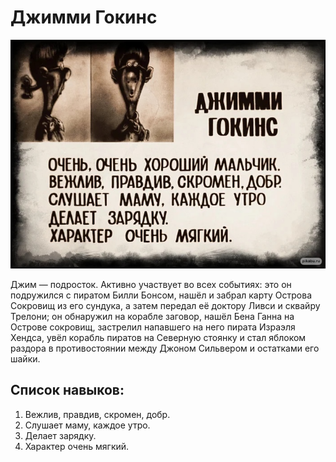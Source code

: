# Джимми Гокинс

![Джимми Гокинс](img/logo.png)

Джим — подросток. Активно участвует во всех событиях: это он подружился с пиратом Билли Бонсом, нашёл и забрал карту Острова Сокровищ из его сундука, а затем передал её доктору Ливси и сквайру Трелони; он обнаружил на корабле заговор, нашёл Бена Ганна на Острове сокровищ, застрелил напавшего на него пирата Израэля Хендса, увёл корабль пиратов на Северную стоянку и стал яблоком раздора в противостоянии между Джоном Сильвером и остатками его шайки.

## Список навыков:
1. Вежлив, правдив, скромен, добр.
1. Слушает маму, каждое утро.
1. Делает зарядку.
1. Характер очень мягкий.
